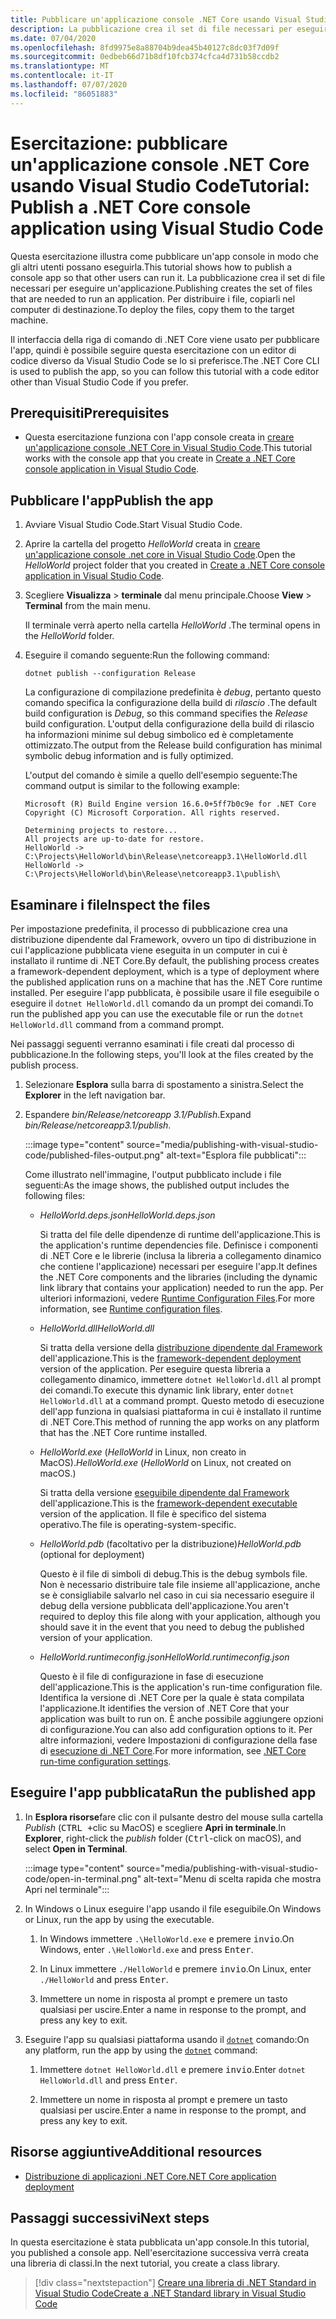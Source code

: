 ```yaml
---
title: Pubblicare un'applicazione console .NET Core usando Visual Studio Code
description: La pubblicazione crea il set di file necessari per eseguire un'applicazione .NET Core.
ms.date: 07/04/2020
ms.openlocfilehash: 8fd9975e8a88704b9dea45b40127c8dc03f7d09f
ms.sourcegitcommit: 0edbeb66d71b8df10fcb374cfca4d731b58ccdb2
ms.translationtype: MT
ms.contentlocale: it-IT
ms.lasthandoff: 07/07/2020
ms.locfileid: "86051883"
---
```

# <a name="tutorial-publish-a-net-core-console-application-using-visual-studio-code"></a><span data-ttu-id="05118-103">Esercitazione: pubblicare un'applicazione console .NET Core usando Visual Studio Code</span><span class="sxs-lookup"><span data-stu-id="05118-103">Tutorial: Publish a .NET Core console application using Visual Studio Code</span></span>

<span data-ttu-id="05118-104">Questa esercitazione illustra come pubblicare un'app console in modo che gli altri utenti possano eseguirla.</span><span class="sxs-lookup"><span data-stu-id="05118-104">This tutorial shows how to publish a console app so that other users can run it.</span></span> <span data-ttu-id="05118-105">La pubblicazione crea il set di file necessari per eseguire un'applicazione.</span><span class="sxs-lookup"><span data-stu-id="05118-105">Publishing creates the set of files that are needed to run an application.</span></span> <span data-ttu-id="05118-106">Per distribuire i file, copiarli nel computer di destinazione.</span><span class="sxs-lookup"><span data-stu-id="05118-106">To deploy the files, copy them to the target machine.</span></span>

<span data-ttu-id="05118-107">Il interfaccia della riga di comando di .NET Core viene usato per pubblicare l'app, quindi è possibile seguire questa esercitazione con un editor di codice diverso da Visual Studio Code se lo si preferisce.</span><span class="sxs-lookup"><span data-stu-id="05118-107">The .NET Core CLI is used to publish the app, so you can follow this tutorial with a code editor other than Visual Studio Code if you prefer.</span></span>

## <a name="prerequisites"></a><span data-ttu-id="05118-108">Prerequisiti</span><span class="sxs-lookup"><span data-stu-id="05118-108">Prerequisites</span></span>

- <span data-ttu-id="05118-109">Questa esercitazione funziona con l'app console creata in [creare un'applicazione console .NET Core in Visual Studio Code](with-visual-studio-code.md).</span><span class="sxs-lookup"><span data-stu-id="05118-109">This tutorial works with the console app that you create in [Create a .NET Core console application in Visual Studio Code](with-visual-studio-code.md).</span></span>

## <a name="publish-the-app"></a><span data-ttu-id="05118-110">Pubblicare l'app</span><span class="sxs-lookup"><span data-stu-id="05118-110">Publish the app</span></span>

1. <span data-ttu-id="05118-111">Avviare Visual Studio Code.</span><span class="sxs-lookup"><span data-stu-id="05118-111">Start Visual Studio Code.</span></span>

1. <span data-ttu-id="05118-112">Aprire la cartella del progetto *HelloWorld* creata in [creare un'applicazione console .net core in Visual Studio Code](with-visual-studio-code.md).</span><span class="sxs-lookup"><span data-stu-id="05118-112">Open the *HelloWorld* project folder that you created in [Create a .NET Core console application in Visual Studio Code](with-visual-studio-code.md).</span></span>

1. <span data-ttu-id="05118-113">Scegliere **Visualizza**  >  **terminale** dal menu principale.</span><span class="sxs-lookup"><span data-stu-id="05118-113">Choose **View** > **Terminal** from the main menu.</span></span>

   <span data-ttu-id="05118-114">Il terminale verrà aperto nella cartella *HelloWorld* .</span><span class="sxs-lookup"><span data-stu-id="05118-114">The terminal opens in the *HelloWorld* folder.</span></span>

1. <span data-ttu-id="05118-115">Eseguire il comando seguente:</span><span class="sxs-lookup"><span data-stu-id="05118-115">Run the following command:</span></span>

   ```dotnetcli
   dotnet publish --configuration Release
   ```

   <span data-ttu-id="05118-116">La configurazione di compilazione predefinita è *debug*, pertanto questo comando specifica la configurazione della build di *rilascio* .</span><span class="sxs-lookup"><span data-stu-id="05118-116">The default build configuration is *Debug*, so this command specifies the *Release* build configuration.</span></span> <span data-ttu-id="05118-117">L'output della configurazione della build di rilascio ha informazioni minime sul debug simbolico ed è completamente ottimizzato.</span><span class="sxs-lookup"><span data-stu-id="05118-117">The output from the Release build configuration has minimal symbolic debug information and is fully optimized.</span></span>

   <span data-ttu-id="05118-118">L'output del comando è simile a quello dell'esempio seguente:</span><span class="sxs-lookup"><span data-stu-id="05118-118">The command output is similar to the following example:</span></span>

   ```
   Microsoft (R) Build Engine version 16.6.0+5ff7b0c9e for .NET Core
   Copyright (C) Microsoft Corporation. All rights reserved.

   Determining projects to restore...
   All projects are up-to-date for restore.
   HelloWorld -> C:\Projects\HelloWorld\bin\Release\netcoreapp3.1\HelloWorld.dll
   HelloWorld -> C:\Projects\HelloWorld\bin\Release\netcoreapp3.1\publish\
   ```

## <a name="inspect-the-files"></a><span data-ttu-id="05118-119">Esaminare i file</span><span class="sxs-lookup"><span data-stu-id="05118-119">Inspect the files</span></span>

<span data-ttu-id="05118-120">Per impostazione predefinita, il processo di pubblicazione crea una distribuzione dipendente dal Framework, ovvero un tipo di distribuzione in cui l'applicazione pubblicata viene eseguita in un computer in cui è installato il runtime di .NET Core.</span><span class="sxs-lookup"><span data-stu-id="05118-120">By default, the publishing process creates a framework-dependent deployment, which is a type of deployment where the published application runs on a machine that has the .NET Core runtime installed.</span></span> <span data-ttu-id="05118-121">Per eseguire l'app pubblicata, è possibile usare il file eseguibile o eseguire il `dotnet HelloWorld.dll` comando da un prompt dei comandi.</span><span class="sxs-lookup"><span data-stu-id="05118-121">To run the published app you can use the executable file or run the `dotnet HelloWorld.dll` command from a command prompt.</span></span>

<span data-ttu-id="05118-122">Nei passaggi seguenti verranno esaminati i file creati dal processo di pubblicazione.</span><span class="sxs-lookup"><span data-stu-id="05118-122">In the following steps, you'll look at the files created by the publish process.</span></span>

1. <span data-ttu-id="05118-123">Selezionare **Esplora** sulla barra di spostamento a sinistra.</span><span class="sxs-lookup"><span data-stu-id="05118-123">Select the **Explorer** in the left navigation bar.</span></span>

1. <span data-ttu-id="05118-124">Espandere *bin/Release/netcoreapp 3.1/Publish*.</span><span class="sxs-lookup"><span data-stu-id="05118-124">Expand *bin/Release/netcoreapp3.1/publish*.</span></span>

   :::image type="content" source="media/publishing-with-visual-studio-code/published-files-output.png" alt-text="Esplora file pubblicati":::

   <span data-ttu-id="05118-126">Come illustrato nell'immagine, l'output pubblicato include i file seguenti:</span><span class="sxs-lookup"><span data-stu-id="05118-126">As the image shows, the published output includes the following files:</span></span>

   * <span data-ttu-id="05118-127">*HelloWorld.deps.json*</span><span class="sxs-lookup"><span data-stu-id="05118-127">*HelloWorld.deps.json*</span></span>

      <span data-ttu-id="05118-128">Si tratta del file delle dipendenze di runtime dell'applicazione.</span><span class="sxs-lookup"><span data-stu-id="05118-128">This is the application's runtime dependencies file.</span></span> <span data-ttu-id="05118-129">Definisce i componenti di .NET Core e le librerie (inclusa la libreria a collegamento dinamico che contiene l'applicazione) necessari per eseguire l'app.</span><span class="sxs-lookup"><span data-stu-id="05118-129">It defines the .NET Core components and the libraries (including the dynamic link library that contains your application) needed to run the app.</span></span> <span data-ttu-id="05118-130">Per ulteriori informazioni, vedere [Runtime Configuration Files](https://github.com/dotnet/cli/blob/85ca206d84633d658d7363894c4ea9d59e515c1a/Documentation/specs/runtime-configuration-file.md).</span><span class="sxs-lookup"><span data-stu-id="05118-130">For more information, see [Runtime configuration files](https://github.com/dotnet/cli/blob/85ca206d84633d658d7363894c4ea9d59e515c1a/Documentation/specs/runtime-configuration-file.md).</span></span>

   * <span data-ttu-id="05118-131">*HelloWorld.dll*</span><span class="sxs-lookup"><span data-stu-id="05118-131">*HelloWorld.dll*</span></span>

      <span data-ttu-id="05118-132">Si tratta della versione della [distribuzione dipendente dal Framework](../deploying/deploy-with-cli.md#framework-dependent-deployment) dell'applicazione.</span><span class="sxs-lookup"><span data-stu-id="05118-132">This is the [framework-dependent deployment](../deploying/deploy-with-cli.md#framework-dependent-deployment) version of the application.</span></span> <span data-ttu-id="05118-133">Per eseguire questa libreria a collegamento dinamico, immettere `dotnet HelloWorld.dll` al prompt dei comandi.</span><span class="sxs-lookup"><span data-stu-id="05118-133">To execute this dynamic link library, enter `dotnet HelloWorld.dll` at a command prompt.</span></span> <span data-ttu-id="05118-134">Questo metodo di esecuzione dell'app funziona in qualsiasi piattaforma in cui è installato il runtime di .NET Core.</span><span class="sxs-lookup"><span data-stu-id="05118-134">This method of running the app works on any platform that has the .NET Core runtime installed.</span></span>

   * <span data-ttu-id="05118-135">*HelloWorld.exe* (*HelloWorld* in Linux, non creato in MacOS).</span><span class="sxs-lookup"><span data-stu-id="05118-135">*HelloWorld.exe* (*HelloWorld* on Linux, not created on macOS.)</span></span>

      <span data-ttu-id="05118-136">Si tratta della versione [eseguibile dipendente dal Framework](../deploying/deploy-with-cli.md#framework-dependent-executable) dell'applicazione.</span><span class="sxs-lookup"><span data-stu-id="05118-136">This is the [framework-dependent executable](../deploying/deploy-with-cli.md#framework-dependent-executable) version of the application.</span></span> <span data-ttu-id="05118-137">Il file è specifico del sistema operativo.</span><span class="sxs-lookup"><span data-stu-id="05118-137">The file is operating-system-specific.</span></span>

   * <span data-ttu-id="05118-138">*HelloWorld.pdb* (facoltativo per la distribuzione)</span><span class="sxs-lookup"><span data-stu-id="05118-138">*HelloWorld.pdb* (optional for deployment)</span></span>

      <span data-ttu-id="05118-139">Questo è il file di simboli di debug.</span><span class="sxs-lookup"><span data-stu-id="05118-139">This is the debug symbols file.</span></span> <span data-ttu-id="05118-140">Non è necessario distribuire tale file insieme all'applicazione, anche se è consigliabile salvarlo nel caso in cui sia necessario eseguire il debug della versione pubblicata dell'applicazione.</span><span class="sxs-lookup"><span data-stu-id="05118-140">You aren't required to deploy this file along with your application, although you should save it in the event that you need to debug the published version of your application.</span></span>

   * <span data-ttu-id="05118-141">*HelloWorld.runtimeconfig.json*</span><span class="sxs-lookup"><span data-stu-id="05118-141">*HelloWorld.runtimeconfig.json*</span></span>

      <span data-ttu-id="05118-142">Questo è il file di configurazione in fase di esecuzione dell'applicazione.</span><span class="sxs-lookup"><span data-stu-id="05118-142">This is the application's run-time configuration file.</span></span> <span data-ttu-id="05118-143">Identifica la versione di .NET Core per la quale è stata compilata l'applicazione.</span><span class="sxs-lookup"><span data-stu-id="05118-143">It identifies the version of .NET Core that your application was built to run on.</span></span> <span data-ttu-id="05118-144">È anche possibile aggiungere opzioni di configurazione.</span><span class="sxs-lookup"><span data-stu-id="05118-144">You can also add configuration options to it.</span></span> <span data-ttu-id="05118-145">Per altre informazioni, vedere Impostazioni di configurazione della fase di [esecuzione di .NET Core](../run-time-config/index.md#runtimeconfigjson).</span><span class="sxs-lookup"><span data-stu-id="05118-145">For more information, see [.NET Core run-time configuration settings](../run-time-config/index.md#runtimeconfigjson).</span></span>

## <a name="run-the-published-app"></a><span data-ttu-id="05118-146">Eseguire l'app pubblicata</span><span class="sxs-lookup"><span data-stu-id="05118-146">Run the published app</span></span>

1. <span data-ttu-id="05118-147">In **Esplora risorse**fare clic con il pulsante destro del mouse sulla cartella *Publish* (<kbd>CTRL +</kbd>clic su MacOS) e scegliere **Apri in terminale**.</span><span class="sxs-lookup"><span data-stu-id="05118-147">In **Explorer**, right-click the *publish* folder (<kbd>Ctrl</kbd>-click on macOS), and select **Open in Terminal**.</span></span>

   :::image type="content" source="media/publishing-with-visual-studio-code/open-in-terminal.png" alt-text="Menu di scelta rapida che mostra Apri nel terminale":::

1. <span data-ttu-id="05118-149">In Windows o Linux eseguire l'app usando il file eseguibile.</span><span class="sxs-lookup"><span data-stu-id="05118-149">On Windows or Linux, run the app by using the executable.</span></span>

   1. <span data-ttu-id="05118-150">In Windows immettere `.\HelloWorld.exe` e premere <kbd>invio</kbd>.</span><span class="sxs-lookup"><span data-stu-id="05118-150">On Windows, enter `.\HelloWorld.exe` and press <kbd>Enter</kbd>.</span></span>

   1. <span data-ttu-id="05118-151">In Linux immettere `./HelloWorld` e premere <kbd>invio</kbd>.</span><span class="sxs-lookup"><span data-stu-id="05118-151">On Linux, enter `./HelloWorld` and press <kbd>Enter</kbd>.</span></span>

   1. <span data-ttu-id="05118-152">Immettere un nome in risposta al prompt e premere un tasto qualsiasi per uscire.</span><span class="sxs-lookup"><span data-stu-id="05118-152">Enter a name in response to the prompt, and press any key to exit.</span></span>

1. <span data-ttu-id="05118-153">Eseguire l'app su qualsiasi piattaforma usando il [`dotnet`](../tools/dotnet.md) comando:</span><span class="sxs-lookup"><span data-stu-id="05118-153">On any platform, run the app by using the  [`dotnet`](../tools/dotnet.md) command:</span></span>

   1. <span data-ttu-id="05118-154">Immettere `dotnet HelloWorld.dll` e premere <kbd>invio</kbd>.</span><span class="sxs-lookup"><span data-stu-id="05118-154">Enter `dotnet HelloWorld.dll` and press <kbd>Enter</kbd>.</span></span>

   1. <span data-ttu-id="05118-155">Immettere un nome in risposta al prompt e premere un tasto qualsiasi per uscire.</span><span class="sxs-lookup"><span data-stu-id="05118-155">Enter a name in response to the prompt, and press any key to exit.</span></span>

## <a name="additional-resources"></a><span data-ttu-id="05118-156">Risorse aggiuntive</span><span class="sxs-lookup"><span data-stu-id="05118-156">Additional resources</span></span>

- [<span data-ttu-id="05118-157">Distribuzione di applicazioni .NET Core</span><span class="sxs-lookup"><span data-stu-id="05118-157">.NET Core application deployment</span></span>](../deploying/index.md)

## <a name="next-steps"></a><span data-ttu-id="05118-158">Passaggi successivi</span><span class="sxs-lookup"><span data-stu-id="05118-158">Next steps</span></span>

<span data-ttu-id="05118-159">In questa esercitazione è stata pubblicata un'app console.</span><span class="sxs-lookup"><span data-stu-id="05118-159">In this tutorial, you published a console app.</span></span> <span data-ttu-id="05118-160">Nell'esercitazione successiva verrà creata una libreria di classi.</span><span class="sxs-lookup"><span data-stu-id="05118-160">In the next tutorial, you create a class library.</span></span>

> [!div class="nextstepaction"]
> [<span data-ttu-id="05118-161">Creare una libreria di .NET Standard in Visual Studio Code</span><span class="sxs-lookup"><span data-stu-id="05118-161">Create a .NET Standard library in Visual Studio Code</span></span>](library-with-visual-studio-code.md)
